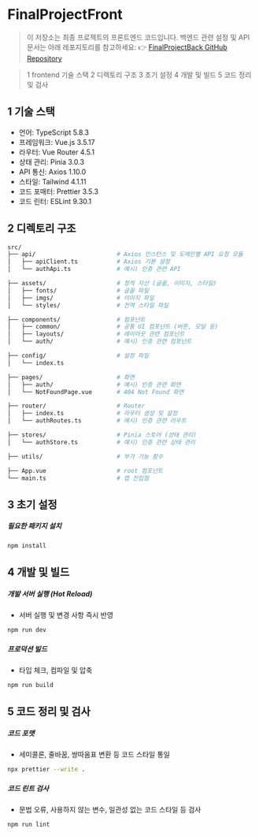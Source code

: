 # FinalProjectFront

> 이 저장소는 최종 프로젝트의 프론트엔드 코드입니다.
> 백엔드 관련 설정 및 API 문서는 아래 레포지토리를 참고하세요:
> 👉 [FinalProjectBack GitHub Repository](https://github.com/KB-its-your-life-Final-Project/FinalProjectBack/blob/main/.github/CONTRIBUTING.md)

> 1 frontend 기술 스택
> 2 디렉토리 구조
> 3 초기 설정
> 4 개발 및 빌드
> 5 코드 정리 및 검사

## 1 기술 스택

- 언어: TypeScript 5.8.3
- 프레임워크: Vue.js 3.5.17
- 라우터: Vue Router 4.5.1
- 상태 관리: Pinia 3.0.3
- API 통신: Axios 1.10.0
- 스타일: Tailwind 4.1.11
- 코드 포매터: Prettier 3.5.3
- 코드 린터: ESLint 9.30.1

## 2 디렉토리 구조

```sh
src/
├── api/                       # Axios 인스턴스 및 도메인별 API 요청 모듈
│   ├── apiClient.ts           # Axios 기본 설정
│   └── authApi.ts             # 예시) 인증 관련 API

├── assets/                    # 정적 자산 (글꼴, 이미지, 스타일)
│   ├── fonts/                 # 글꼴 파일
│   ├── imgs/                  # 이미지 파일
│   └── styles/                # 전역 스타일 파일

├── components/                # 컴포넌트
│   ├── common/                # 공통 UI 컴포넌트 (버튼, 모달 등)
│   ├── layouts/               # 레이아웃 관련 컴포넌트
│   └── auth/                  # 예시) 인증 관련 컴포넌트

├── config/                    # 설정 파일
│   └── index.ts

├── pages/                     # 화면
│   ├── auth/                  # 예시) 인증 관련 화면
│   └── NotFoundPage.vue       # 404 Not Found 화면

├── router/                    # Router
│   ├── index.ts               # 라우터 생성 및 설정
│   └── authRoutes.ts          # 예시) 인증 관련 라우트

├── stores/                    # Pinia 스토어 (상태 관리)
│   └── authStore.ts           # 예시) 인증 관련 상태 관리

├── utils/                     # 부가 기능 함수

├── App.vue                    # root 컴포넌트
└── main.ts                    # 앱 진입점
```

## 3 초기 설정

##### 필요한 패키지 설치

```sh
npm install
```

## 4 개발 및 빌드

##### 개발 서버 실행 (Hot Reload)

- 서버 실행 및 변경 사항 즉시 반영

```sh
npm run dev
```

##### 프로덕션 빌드

- 타입 체크, 컴파일 및 압축

```sh
npm run build
```

## 5 코드 정리 및 검사

##### 코드 포맷

- 세미콜론, 줄바꿈, 쌍따옴표 변환 등 코드 스타일 통일

```sh
npx prettier --write .
```

##### 코드 린트 검사

- 문법 오류, 사용하지 않는 변수, 일관성 없는 코드 스타일 등 검사

```sh
npm run lint
```
